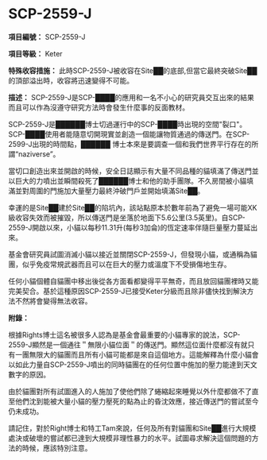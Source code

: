 # SCP-2559-J
                        


**項目編號：**  SCP-2559-J

**項目等級：**  Keter

**特殊收容措施：**  此時SCP-2559-J被收容在Site██的底部,但當它最終突破Site██的頂部溢出時，收容將迅速變得不可能。

**描述：**  SCP-2559-J是SCP-████的應用和一名不小心的研究員交互出來的結果而且可以作為沒遵守研究方法時會發生什麼事的反面教材。

SCP-2559-J是██████博士切過運行中的SCP-████時出現的空間"裂口"。SCP-████使用者能隨意切開現實並創造一個能讓物質通過的傳送門。在SCP-2599-J出現的時間點，██████ 博士本來是要調查一個和我們世界平行存在的所謂“naziverse”。

當切口創造出來並開啟的時候，安全日誌顯示有大量不同品種的貓填滿了傳送門並以巨大的力噴出並瞬間殺死了██████博士和他的助手團隊。不久房間被小貓填滿並對周圍的門施加大量壓力最終沖破門戶並開始填滿Site██。

幸運的是Site██建於Site██的陷坑內，該站點原本於數年前為了避免一場可能XK級收容失效而被摧毀，所以傳送門是坐落於地面下5.6公里(3.5英里)。自SCP-2559-J開啟以來，小貓以每秒11.31升(每秒3加侖)的恆定速率伴隨巨量壓力蔓延出來。

基金會研究員試圖消滅小貓以接近並關閉SCP-2559-J，但發現小貓，或通稱為貓團，似乎免疫常規武器而且可以在巨大的壓力或溫度下不受損傷地生存。

任何小貓個體自貓團中移出後從各方面看都變得平平無奇，而且放回貓團裡時又能完美契合。基於這種原因SCP-2559-J已接受Keter分級而且除非儘快找到解決方法不然將會變得無法收容。

**附錄：** 

根據Rights博士這名被很多人認為是基金會最重要的小貓專家的說法，SCP-2559-J顯然是一個通往＂無限小貓位面＂的傳送門。顯然這位面什麼都沒有就只有一團無限大的貓團而且所有小貓可能都是來自這個地方。這能解釋為什麼小貓會以如此力量自SCP-2559-J噴出的同時貓團在的任何位置中施加的壓力能達到天文數字的原因。

由於貓團對所有試圖進入的人施加了使他們除了蜷縮起來睡覺以外什麼都做不了直至他們沈到能被大量小貓的壓力壓死的點為止的昏沈效應，接近傳送門的嘗試至今仍未成功。

請記住，對於Right博士和特工Tam來說，任何及所有對貓團和Site██進行大規模處決或破壞的嘗試都已達到大規模非理性暴力的水平。試圖尋求解決這個問題的方法的時候，應該特別注意。



                    